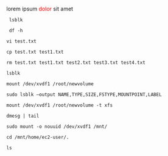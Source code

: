 lorem ipsum <span style="color:red">dolor</span> sit amet


```
 lsblk
```
```
 df -h
```
```
vi test.txt
```
```
cp test.txt test1.txt
```
```
rm test.txt test1.txt test2.txt test3.txt test4.txt 
```
```
lsblk
```
```
mount /dev/xvdf1 /root/newvolume 
```
```
sudo lsblk –output NAME,TYPE,SIZE,FSTYPE,MOUNTPOINT,LABEL
```
```
mount /dev/xvdf1 /root/newvolume -t xfs 
```
```
dmesg | tail 
```
```
sudo mount -o nouuid /dev/xvdf1 /mnt/
```
```
cd /mnt/home/ec2-user/.
```
```
ls 
```
